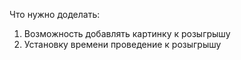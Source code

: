 Что нужно доделать:
1. Возможность добавлять картинку к розыгрышу
2. Установку времени проведение к розыгрышу